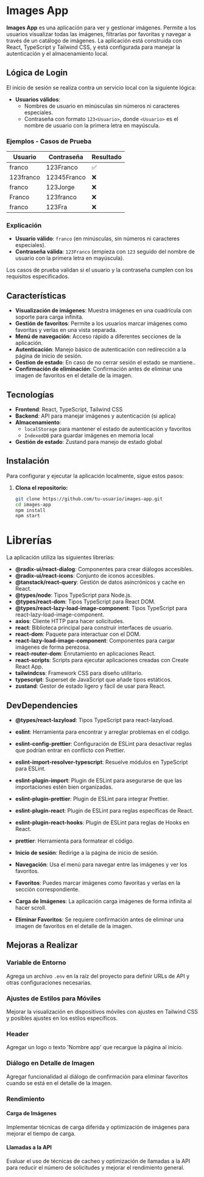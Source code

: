 # Images App

**Images App** es una aplicación para ver y gestionar imágenes. Permite a los usuarios visualizar todas las imágenes, filtrarlas por favoritas y navegar a través de un catálogo de imágenes. La aplicación está construida con React, TypeScript y Tailwind CSS, y está configurada para manejar la autenticación y el almacenamiento local.

## Lógica de Login

El inicio de sesión se realiza contra un servicio local con la siguiente lógica:

- **Usuarios válidos**:
  - Nombres de usuario en minúsculas sin números ni caracteres especiales.
  - Contraseña con formato `123<Usuario>`, donde `<Usuario>` es el nombre de usuario con la primera letra en mayúscula.

### Ejemplos - Casos de Prueba

| Usuario   | Contraseña   | Resultado |
|-----------|--------------|-----------|
| franco    | 123Franco    | ✅        |
| 123franco | 12345Franco  | ❌        |
| franco    | 123Jorge     | ❌        |
| Franco    | 123franco    | ❌        |
| franco    | 123Fra       | ❌        |

### Explicación

- **Usuario válido**: `franco` (en minúsculas, sin números ni caracteres especiales).
- **Contraseña válida**: `123Franco` (empieza con `123` seguido del nombre de usuario con la primera letra en mayúscula).

Los casos de prueba validan si el usuario y la contraseña cumplen con los requisitos especificados.

## Características

- **Visualización de imágenes**: Muestra imágenes en una cuadrícula con soporte para carga infinita.
- **Gestión de favoritos**: Permite a los usuarios marcar imágenes como favoritas y verlas en una vista separada.
- **Menú de navegación**: Acceso rápido a diferentes secciones de la aplicación.
- **Autenticación**: Manejo básico de autenticación con redirección a la página de inicio de sesión.
- **Gestion de estado**: En caso de no cerrar sesión el estado se mantiene..
- **Confirmación de eliminación**: Confirmación antes de eliminar una imagen de favoritos en el detalle de la imagen.


## Tecnologías

- **Frontend**: React, TypeScript, Tailwind CSS
- **Backend**: API para manejar imágenes y autenticación (si aplica)
- **Almacenamiento**:
  - `localStorage` para mantener el estado de autenticación y favoritos
  - `IndexedDB` para guardar imágenes en memoria local
- **Gestión de estado**: Zustand para manejo de estado global


## Instalación

Para configurar y ejecutar la aplicación localmente, sigue estos pasos:

1. **Clona el repositorio:**

   ```bash
   git clone https://github.com/tu-usuario/images-app.git
   cd images-app
   npm install
   npm start
# Librerías

La aplicación utiliza las siguientes librerías:

- **@radix-ui/react-dialog**: Componentes para crear diálogos accesibles.
- **@radix-ui/react-icons**: Conjunto de iconos accesibles.
- **@tanstack/react-query**: Gestión de datos asincrónicos y cache en React.
- **@types/node**: Tipos TypeScript para Node.js.
- **@types/react-dom**: Tipos TypeScript para React DOM.
- **@types/react-lazy-load-image-component**: Tipos TypeScript para react-lazy-load-image-component.
- **axios**: Cliente HTTP para hacer solicitudes.
- **react**: Biblioteca principal para construir interfaces de usuario.
- **react-dom**: Paquete para interactuar con el DOM.
- **react-lazy-load-image-component**: Componentes para cargar imágenes de forma perezosa.
- **react-router-dom**: Enrutamiento en aplicaciones React.
- **react-scripts**: Scripts para ejecutar aplicaciones creadas con Create React App.
- **tailwindcss**: Framework CSS para diseño utilitario.
- **typescript**: Superset de JavaScript que añade tipos estáticos.
- **zustand**: Gestor de estado ligero y fácil de usar para React.

## DevDependencies

- **@types/react-lazyload**: Tipos TypeScript para react-lazyload.
- **eslint**: Herramienta para encontrar y arreglar problemas en el código.
- **eslint-config-prettier**: Configuración de ESLint para desactivar reglas que podrían entrar en conflicto con Prettier.
- **eslint-import-resolver-typescript**: Resuelve módulos en TypeScript para ESLint.
- **eslint-plugin-import**: Plugin de ESLint para asegurarse de que las importaciones estén bien organizadas.
- **eslint-plugin-prettier**: Plugin de ESLint para integrar Prettier.
- **eslint-plugin-react**: Plugin de ESLint para reglas específicas de React.
- **eslint-plugin-react-hooks**: Plugin de ESLint para reglas de Hooks en React.
- **prettier**: Herramienta para formatear el código.



- **Inicio de sesión**: Redirige a la página de inicio de sesión.
- **Navegación**: Usa el menú para navegar entre las imágenes y ver los favoritos.
- **Favoritos**: Puedes marcar imágenes como favoritas y verlas en la sección correspondiente.
- **Carga de Imágenes**: La aplicación carga imágenes de forma infinita al hacer scroll.
- **Eliminar Favoritos**: Se requiere confirmación antes de eliminar una imagen de favoritos en el detalle de la imagen.

## Mejoras a Realizar

### Variable de Entorno
Agrega un archivo `.env` en la raíz del proyecto para definir URLs de API y otras configuraciones necesarias.

### Ajustes de Estilos para Móviles
Mejorar la visualización en dispositivos móviles con ajustes en Tailwind CSS y posibles ajustes en los estilos específicos.

### Header
Agregar un logo o texto 'Nombre app' que recargue la página al inicio.

### Diálogo en Detalle de Imagen
Agregar funcionalidad al diálogo de confirmación para eliminar favoritos cuando se está en el detalle de la imagen.

### Rendimiento

#### Carga de Imágenes
Implementar técnicas de carga diferida y optimización de imágenes para mejorar el tiempo de carga.

#### Llamadas a la API
Evaluar el uso de técnicas de cacheo y optimización de llamadas a la API para reducir el número de solicitudes y mejorar el rendimiento general.
